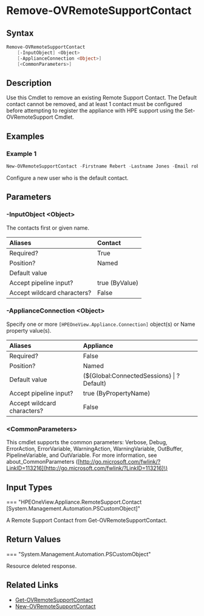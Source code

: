 ﻿---
description: Remove a Remote Support contact.
---

# Remove-OVRemoteSupportContact

## Syntax

```powershell
Remove-OVRemoteSupportContact
    [-InputObject] <Object>
    [-ApplianceConnection <Object>]
    [<CommonParameters>]
```

## Description

Use this Cmdlet to remove an existing Remote Support Contact.  The Default contact cannot be removed, and at least 1 contact must be configured before attempting to register the appliance with HPE support using the Set-OVRemoteSupport Cmdlet. 

## Examples

###  Example 1 

```powershell
New-OVRemoteSupportContact -Firstname Rebert -Lastname Jones -Email robert.jones@domain.local -PrimaryPhone 123-111-2222 -AlternatePhone 111-333-4444 -Language en -Default
```

Configure a new user who is the default contact.

## Parameters

### -InputObject &lt;Object&gt;

The contacts first or given name.

| Aliases | Contact |
| :--- | :--- |
| Required? | True |
| Position? | Named |
| Default value |  |
| Accept pipeline input? | true (ByValue) |
| Accept wildcard characters? | False |

### -ApplianceConnection &lt;Object&gt;

Specify one or more `[HPEOneView.Appliance.Connection]` object(s) or Name property value(s).

| Aliases | Appliance |
| :--- | :--- |
| Required? | False |
| Position? | Named |
| Default value | (${Global:ConnectedSessions} &vert; ? Default) |
| Accept pipeline input? | true (ByPropertyName) |
| Accept wildcard characters? | False |

### &lt;CommonParameters&gt;

This cmdlet supports the common parameters: Verbose, Debug, ErrorAction, ErrorVariable, WarningAction, WarningVariable, OutBuffer, PipelineVariable, and OutVariable. For more information, see about\_CommonParameters \([http://go.microsoft.com/fwlink/?LinkID=113216](http://go.microsoft.com/fwlink/?LinkID=113216)\)

## Input Types

=== "HPEOneView.Appliance.RemoteSupport.Contact [System.Management.Automation.PSCustomObject]"
 
A Remote Support Contact from Get-OVRemoteSupportContact.
 

## Return Values

=== "System.Management.Automation.PSCustomObject"
 
Resource deleted response.
 

## Related Links

* [Get-OVRemoteSupportContact](get-ovremotesupportcontact.md)
* [New-OVRemoteSupportContact](new-ovremotesupportcontact.md)
